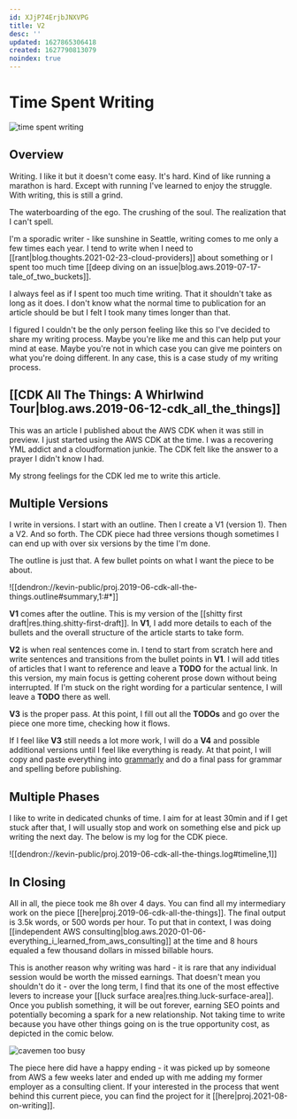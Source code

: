 ```yaml
---
id: XJjP74ErjbJNXVPG
title: V2
desc: ''
updated: 1627865306418
created: 1627790813079
noindex: true
---
```



# Time Spent Writing

![time spent writing](https://kevinslin-images.s3.us-west-2.amazonaws.com/images/pexels-jeshootscom-714701.jpg)

## Overview

Writing. I like it but it doesn't come easy. It's hard. Kind of like running a marathon is hard. Except with running I've learned to enjoy the struggle. With writing, this is still a grind. 

The waterboarding of the ego. The crushing of the soul. The realization that I can't spell. 

I'm a sporadic writer - like sunshine in Seattle, writing comes to me only a few times each year. I tend to write when I need to [[rant|blog.thoughts.2021-02-23-cloud-providers]] about something or I spent too much time [[deep diving on an issue|blog.aws.2019-07-17-tale_of_two_buckets]].

I always feel as if I spent too much time writing. That it shouldn't take as long as it does. I don't know what the normal time to publication for an article should be but I felt I took many times longer than that. 

I figured I couldn't be the only person feeling like this so I've decided to share my writing process. Maybe you're like me and this can help put your mind at ease. Maybe you're not in which case you can give me pointers on what you're doing different. In any case, this is a case study of my writing process.

## [[CDK All The Things: A Whirlwind Tour|blog.aws.2019-06-12-cdk_all_the_things]]

This was an article I published about the AWS CDK when it was still in preview.  I just started using the AWS CDK at the time. I was a recovering YML addict and a cloudformation junkie. The CDK felt like the answer to a prayer I didn't know I had.

My strong feelings for the CDK led me to write this article. 

## Multiple Versions

I write in versions. I start with an outline. Then I create a V1 (version 1). Then a V2. And so forth.  The CDK piece had three versions though sometimes I can end up with over six versions by the time I'm done.

The outline is just that. A few bullet points on what I want the piece to be about. 

![[dendron://kevin-public/proj.2019-06-cdk-all-the-things.outline#summary,1:#*]]

**V1** comes after the outline. This is my version of the [[shitty first draft|res.thing.shitty-first-draft]]. In **V1**, I add more details to each of the bullets and the overall structure of the article starts to take form. 

**V2** is when real sentences come in. I tend to start from scratch here and write sentences and transitions from the bullet points in **V1**. I will add titles of articles that I want to reference and leave a **TODO** for the actual link. In this version, my main focus is getting coherent prose down without being interrupted. If I'm stuck on the right wording for a particular sentence, I will leave a **TODO** there as well. 

**V3** is the proper pass. At this point, I fill out all the **TODOs** and go over the piece one more time, checking how it flows. 

If I feel like **V3** still needs a lot more work, I will do a **V4** and possible additional versions until I feel like everything is ready.  At that point, I will copy and paste everything into [grammarly](https://www.grammarly.com/) and do a final pass for grammar and spelling before publishing. 

## Multiple Phases

I like to write in dedicated chunks of time. I aim for at least 30min and if I get stuck after that, I will usually stop and work on something else and pick up writing the next day. The below is my log for the CDK piece. 

![[dendron://kevin-public/proj.2019-06-cdk-all-the-things.log#timeline,1]]

## In Closing

All in all, the piece took me 8h over 4 days. You can find all my intermediary work on the piece [[here|proj.2019-06-cdk-all-the-things]]. The final output is 3.5k words, or 500 words per hour. To put that in context, I was doing [[independent AWS consulting|blog.aws.2020-01-06-everything_i_learned_from_aws_consulting]] at the time and 8 hours equaled a few thousand dollars in missed billable hours. 

This is another reason why writing was hard - it is rare that any individual session would be worth the missed earnings. That doesn't mean you shouldn't do it  - over the long term, I find that its one of the most effective levers to increase your [[luck surface area|res.thing.luck-surface-area]]. Once you publish something, it will be out forever, earning SEO points and potentially becoming a spark for a new relationship. Not taking time to write because you have other things going on is the true opportunity cost, as depicted in the comic below.

![cavemen too busy](https://kevinslin-images.s3.us-west-2.amazonaws.com/images/no-thanks-were-too-busy1.jpeg)

The piece here did have a happy ending - it was picked up by someone from AWS a few weeks later and ended up with me adding my former employer as a consulting client. If your interested in the process that went behind this current piece, you can find the project for it [[here|proj.2021-08-on-writing]].


